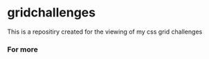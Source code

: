 # gridchallenges
This is a repositiry created for the viewing of my css grid challenges 

### For more